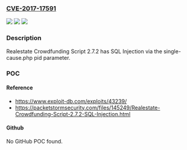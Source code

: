 ### [CVE-2017-17591](https://cve.mitre.org/cgi-bin/cvename.cgi?name=CVE-2017-17591)
![](https://img.shields.io/static/v1?label=Product&message=n%2Fa&color=blue)
![](https://img.shields.io/static/v1?label=Version&message=n%2Fa&color=blue)
![](https://img.shields.io/static/v1?label=Vulnerability&message=n%2Fa&color=brighgreen)

### Description

Realestate Crowdfunding Script 2.7.2 has SQL Injection via the single-cause.php pid parameter.

### POC

#### Reference
- https://www.exploit-db.com/exploits/43239/
- https://packetstormsecurity.com/files/145249/Realestate-Crowdfunding-Script-2.7.2-SQL-Injection.html

#### Github
No GitHub POC found.

